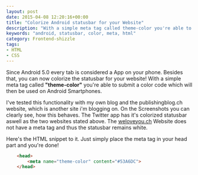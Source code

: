 ```yaml
---
layout: post
date: 2015-04-08 12:20:16+00:00
title: "Colorize Android statusbar for your Website"
description: "With a simple meta tag called theme-color you're able to submit a color code which will then be used on Android Smartphones."
keywords: "android, statusbar, color, meta, html"
category: Frontend-shizzle
tags:
- HTML
- CSS
---
```


Since Android 5.0 every tab is considered a App on your phone.
Besides that, you can now colorize the statusbar for your website!
With a simple meta tag called **"theme-color"** you're able to submit a color code which will then be used on Android Smartphones.

I've tested this functionality with my own blog and the publishingblog.ch website, which is another site i'm blogging on.
On the Screenshots you can clearly see, how this behaves. The Twitter app has it's colorized statusbar aswell as the two websites stated above. The [weloveyou.ch](http://weloveyou.ch) Website does not have a meta tag and thus the statusbar remains white.

Here's the HTML snippet to it. Just simply place the meta tag in your head part and you're done!

~~~html
    <head>
        <meta name="theme-color" content="#53A6DC">
    </head>
~~~